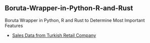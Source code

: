 ## Boruta-Wrapper-in-Python-R-and-Rust
Boruta Wrapper in Python, R and Rust to Determine Most Important Features

- [Sales Data from Turkish Retail Company](https://www.kaggle.com/datasets/berkayalan/retail-sales-data)
